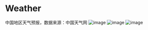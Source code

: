 # Weather
  中国地区天气预报，数据来源：中国天气网
  ![image](https://github.com/starae86/Weather/tree/master/screenshot/Weather_1.jpg)
  ![image](https://github.com/starae86/Weather/tree/master/screenshot/Weather_2.jpg)
  ![image](https://github.com/starae86/Weather/tree/master/screenshot/Weather_3.jpg)

